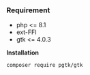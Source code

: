 ### Requirement

- php <= 8.1
- ext-FFI
- gtk <= 4.0.3

**Installation**

```bash
composer require pgtk/gtk
```